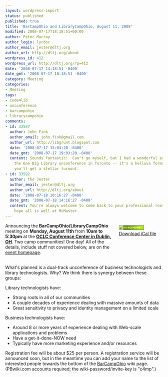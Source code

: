 ```yaml
---
layout: wordpress-import
status: published
published: true
title: 'BarCampOhio and LibraryCampOhio, August 11, 2008'
modified: 2008-07-17T18:18:51+00:00
author: Peter Murray
author_login: lyrdor
author_email: jester@dltj.org
author_url: http://dltj.org/about
wordpress_id: 412
wordpress_url: http://dltj.org/?p=412
date: '2008-07-17 14:18:51 -0400'
date_gmt: '2008-07-17 18:18:51 -0400'
category: Meeting
categories:
- Meeting
tags:
- code4lib
- unconference
- barcampohio
- librarycampohio
comments:
- id: 33587
  author: John Fink
  author_email: john.fink@gmail.com
  author_url: http://libgrunt.blogspot.com
  date: '2008-07-17 15:03:20 -0400'
  date_gmt: '2008-07-17 19:03:20 -0400'
  content: Sounds fantastic!  Can't go myself, but I had a wonderful experience at
    the One Big Library unconference in Toronto -- it's a helluva format.  Hopefully
    you'll get a stellar turnout.
- id: 33592
  author: the Jester
  author_email: jester@dltj.org
  author_url: http://dltj.org/about
  date: '2008-07-18 10:16:27 -0400'
  date_gmt: '2008-07-18 14:16:27 -0400'
  content: You're always welcome to come back to your professional roots, John.  I
    hope all is well at McMaster.
---
```

<div style="float:right; padding: 0.5em 1.5em 3em 0"><a href="http://suda.co.uk/projects/microformats/hcalendar/get-cal.php?uri=http://dltj.org/article/barcampohio-librarycampohio-2008/" title="Download iCal file"><img src="/assets/images/2008/07/microformat_hcalendar.png" alt="hCalendar Encoded Microformat" width="80" height="15" /><br />Download iCal file</a></div>
<div class="vevent" id="barcampohio-librarycampohio-2008-hcalendar">Announcing the <span class="summary"><strong>BarCampOhio/LibraryCampOhio</strong></span> meeting on <strong>Monday, August 11th</strong> from <strong><abbr class="dtstart" title="2008-08-11T10:00-04:00" style="border:none;text-decoration: none;">10am</abbr> to <abbr class="dtend" title="2008-08-11T17:30-04:00" style="border:none;text-decoration: none;">5:30pm</abbr></strong> at the <a href="http://bcohmap.notlong.com/"><span class="location"><strong>OCLC Conference Center in Dublin, OH</strong></span></a>.  Two camp communities!  One day!  All of the details, include stuff not covered below, are on the <a href="http://barcamp.org/BarCampOhio" title="BarCampOhio/LibraryCampOhio homepage" class="url">event homepage</a>.</div>
<p><!--more--><br />
What's planned is a dual-track unconference of business technologists and library technologists.  Why?  We think there is synergy between these groups:</p>
<p>Library technologists have:</p>
<ul>
<li>Strong roots in all of our communities</li>
<li>A couple decades of experience dealing with massive amounts of data</li>
<li>Great sensitivity to privacy and identity management on a limited scale</li>
</ul>
<p>Business technologists have:</p>
<ul>
<li>Around 8 or more years of experience dealing with Web-scale applications and problems</li>
<li>Have a get-it-done-NOW need</li>
<li>Typically have more marketing experience and/or resources</li>
</ul>
<p>Registration fee will be about $25 per person.  A registration service will be announced soon, but in the meantime you can add your name to the list of interested people towards the bottom of the <a href="http://barcamp.org/BarCampOhio" title="BarCamp wiki / BarCampOhio">BarCampOhio</a> wiki page.  (PBwiki.com accounts required; the wiki-password/invite-key is "c4mp".)</p>
